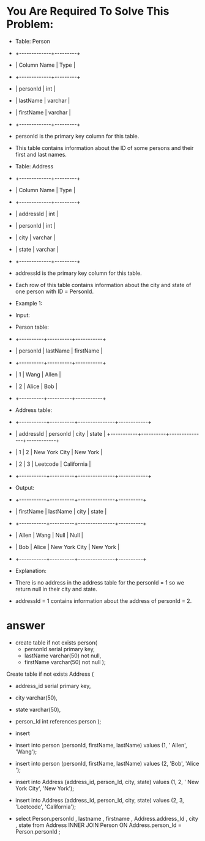 # You Are Required To Solve This Problem:
* Table: Person
* +-------------+---------+
* | Column Name | Type    |
* +-------------+---------+
* | personId    | int     |
* | lastName    | varchar |
* | firstName   | varchar |
* +-------------+---------+
* personId is the primary key column for this table.
* This table contains information about the ID of some persons and their first and last names.


* Table: Address
* +-------------+---------+
* | Column Name | Type    |
* +-------------+---------+
* | addressId   | int     |
* | personId    | int     |
* | city        | varchar |
* | state       | varchar |
* +-------------+---------+
* addressId is the primary key column for this table.
* Each row of this table contains information about the city and state of one person with ID = PersonId.

* Example 1:
* Input: 
* Person table:
* +----------+----------+-----------+
* | personId | lastName | firstName |
* +----------+----------+-----------+
* | 1        | Wang     | Allen     |
* | 2        | Alice    | Bob       |
* +----------+----------+-----------+
* Address table:
* +-----------+----------+---------------+------------+
* | addressId | personId | city          | state      |
 +-----------+----------+---------------+------------+
* | 1         | 2        | New York City | New York   |
* | 2         | 3        | Leetcode      | California |
* +-----------+----------+---------------+------------+
* Output: 
* +-----------+----------+---------------+----------+
* | firstName | lastName | city          | state    |
* +-----------+----------+---------------+----------+
* | Allen     | Wang     | Null          | Null     |
* | Bob       | Alice    | New York City | New York |
* +-----------+----------+---------------+----------+
* Explanation: 
* There is no address in the address table for the personId = 1 so we return null in their city and state.
* addressId = 1 contains information about the address of personId = 2.

# answer 


 * create table if not exists person(
   * personId serial primary key,
   * lastName varchar(50) not null,
   * firstName varchar(50) not null
	);
	
Create table if not exists Address (
   * address_id serial primary key,
   * city  varchar(50),
   * state varchar(50),
   * person_Id int references person
);
 * insert
* insert into person (personId, firstName, lastName) values (1, ' Allen', 'Wang');
* insert into person (personId, firstName, lastName) values (2, 'Bob', 'Alice ');

* insert into Address (address_id, person_Id, city, state) values (1, 2, ' New York City', 'New York');
* insert into Address (address_Id, person_Id, city, state) values (2, 3, 'Leetcode', 'California'); 

* select Person.personId  , lastname , firstname , Address.address_Id , city , state from Address INNER JOIN Person ON Address.person_Id = Person.personId ;
